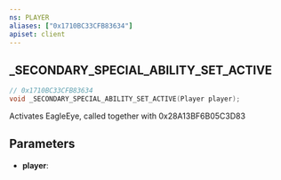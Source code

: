 ```yaml
---
ns: PLAYER
aliases: ["0x1710BC33CFB83634"]
apiset: client
---
```

## _SECONDARY_SPECIAL_ABILITY_SET_ACTIVE

```c
// 0x1710BC33CFB83634
void _SECONDARY_SPECIAL_ABILITY_SET_ACTIVE(Player player);
```

Activates EagleEye, called together with 0x28A13BF6B05C3D83

## Parameters
* **player**:



